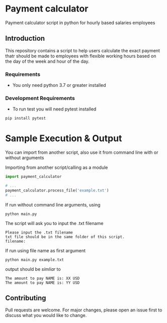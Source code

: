 # Payment calculator
Payment calculator script in python for hourly based salaries employees

## Introduction

This repository contains a script to help users calculate the exact payment thatr should be made to employees with flexible working hours based on the day of the week and hour of the day. 

### Requirements

* You only need python 3.7 or greater installed

### Development Requirements

* To run test you will need pytest installed
```bash
pip install pytest
```

# Sample Execution & Output

You can import from another script, also use it from command line with or without arguments

Importing from another script/calling as a module

```python
import payment_calculator

# ...
payment_calculator.process_file('example.txt')
# ...
```

If run without command line arguments, using

```
python main.py
```

The script will ask you to input the .txt filename

```
Please input the .txt filename
txt file should be in the same folder of this script.
filename: 
```

If run using file name as first argument

```
python main.py example.txt
```

output should be *simliar* to

```
The amount to pay NAME is: XX USD
The amount to pay NAME is: YY USD
```

## Contributing
Pull requests are welcome. For major changes, please open an issue first to discuss what you would like to change.